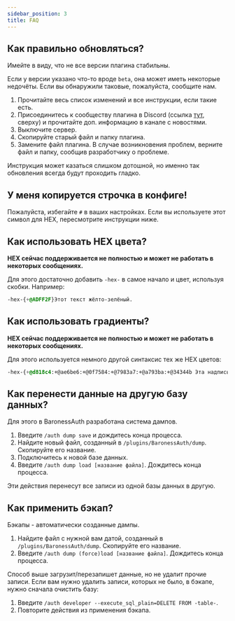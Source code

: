 ```yaml
---
sidebar_position: 3
title: FAQ
---
```


## Как правильно обновляться?

Имейте в виду, что не все версии плагина стабильны.

Если у версии указано что-то вроде `beta`, она может иметь некоторые недочёты. Если вы обнаружили таковые, пожалуйста,
сообщите нам.

1. Прочитайте весь список изменений и все инструкции, если такие есть.
2. Присоединитесь к сообществу плагина в Discord (ссылка [тут](https://market.baronessdev.ru), сверху) и прочитайте доп. информацию в канале с новостями.
3. Выключите сервер.
4. Скопируйте старый файл и папку плагина.
5. Замените файл плагина. В случае возникновения проблем, верните файл и папку, сообщив разработчику о проблеме.

Инструкция может казаться слишком дотошной, но именно так обновления всегда будут проходить гладко.

## У меня копируется строчка в конфиге!

Пожалуйста, избегайте `#` в ваших настройках. Если вы используете этот символ для HEX, пересмотрите инструкции ниже.

## Как использовать HEX цвета?

**HEX сейчас поддерживается не полностью и может не работать в некоторых сообщениях.**

Для этого достаточно добавить `-hex-` в самое начало и цвет, используя скобки. Например:
```css
-hex-{+@ADFF2F}Этот текст жёлто-зелёный.
```


## Как использовать градиенты?

**HEX сейчас поддерживается не полностью и может не работать в некоторых сообщениях.**

Для этого используется немного другой синтаксис тех же HEX цветов:

```css
-hex-{+@d818c4:+@ae6be6:+@0f7584:+@7983a7:+@a793ba:+@34344b Эта надпись состоит из плавного градиента из 6 цветов.}
```


## Как перенести данные на другую базу данных?

Для этого в BaronessAuth разработана система дампов.

1. Введите `/auth dump save` и дождитесь конца процесса.
2. Найдите новый файл, созданный в `/plugins/BaronessAuth/dump`. Скопируйте его название.
3. Подключитесь к новой базе данных.
4. Введите `/auth dump load [название файла]`. Дождитесь конца процесса.

Эти действия перенесут все записи из одной базы данных в другую.


## Как применить бэкап?

Бэкапы - автоматически созданные дампы.

1. Найдите файл с нужной вам датой, созданный в `/plugins/BaronessAuth/dump`. Скопируйте его название.
2. Введите `/auth dump (force)load [название файла]`. Дождитесь конца процесса.

Способ выше загрузит/перезапишет данные, но не удалит прочие записи.
Если вам нужно удалить записи, которых не было, в бэкапе, нужно сначала очистить базу:

1. Введите `/auth developer --execute_sql_plain=DELETE FROM -table-`.
2. Повторите действия из применения бэкапа.